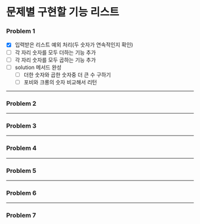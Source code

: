 # 문제별 구현할 기능 리스트

### Problem 1
- [x] 입력받은 리스트 예외 처리(두 숫자가 연속적인지 확인)
- [ ] 각 자리 숫자를 모두 더하는 기능 추가
- [ ] 각 자리 숫자를 모두 곱하는 기능 추가
- [ ] solution 메서드 완성
  - [ ] 더한 숫자와 곱한 숫자중 더 큰 수 구하기
  - [ ] 포비와 크롱의 숫자 비교해서 리턴

---
### Problem 2

---
### Problem 3

---
### Problem 4

---
### Problem 5

---
### Problem 6

---
### Problem 7


